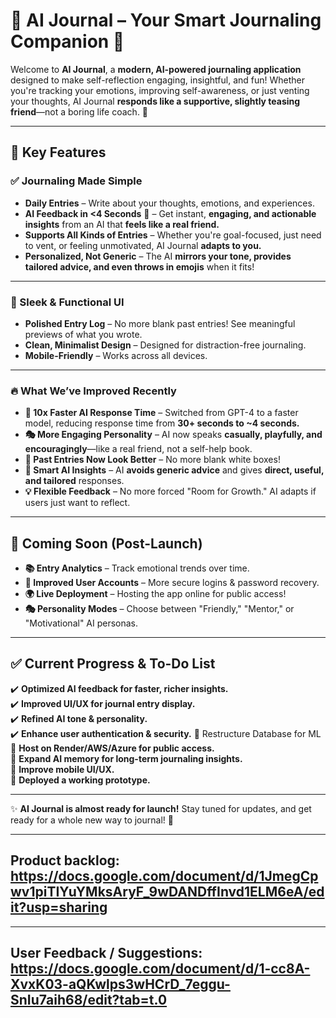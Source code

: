 # 🌟 AI Journal – Your Smart Journaling Companion 🌟  

Welcome to **AI Journal**, a **modern, AI-powered journaling application** designed to make self-reflection engaging, insightful, and fun! Whether you're tracking your emotions, improving self-awareness, or just venting your thoughts, AI Journal **responds like a supportive, slightly teasing friend**—not a boring life coach. 🎉  

---

## 🌟 Key Features  

### ✅ Journaling Made Simple  
- **Daily Entries** – Write about your thoughts, emotions, and experiences.  
- **AI Feedback in <4 Seconds** 🚀 – Get instant, **engaging, and actionable insights** from an AI that **feels like a real friend.**  
- **Supports All Kinds of Entries** – Whether you're goal-focused, just need to vent, or feeling unmotivated, AI Journal **adapts to you.**  
- **Personalized, Not Generic** – The AI **mirrors your tone, provides tailored advice, and even throws in emojis** when it fits!  

---

### 🎨 Sleek & Functional UI  
- **Polished Entry Log** – No more blank past entries! See meaningful previews of what you wrote.  
- **Clean, Minimalist Design** – Designed for distraction-free journaling.  
- **Mobile-Friendly** – Works across all devices.  

---

### 🔥 What We’ve Improved Recently  
- **🚀 10x Faster AI Response Time** – Switched from GPT-4 to a faster model, reducing response time from **30+ seconds to ~4 seconds.**  
- **🎭 More Engaging Personality** – AI now speaks **casually, playfully, and encouragingly**—like a real friend, not a self-help book.  
- **📖 Past Entries Now Look Better** – No more blank white boxes!  
- **🎯 Smart AI Insights** – AI **avoids generic advice** and gives **direct, useful, and tailored** responses.  
- **💡 Flexible Feedback** – No more forced "Room for Growth." AI adapts if users just want to reflect.  

---

## 🚀 Coming Soon (Post-Launch)  
- **📚 Entry Analytics** – Track emotional trends over time.  
- **🔑 Improved User Accounts** – More secure logins & password recovery.  
- **🌍 Live Deployment** – Hosting the app online for public access!  
- **🎭 Personality Modes** – Choose between "Friendly," "Mentor," or "Motivational" AI personas.  

---

## ✅ Current Progress & To-Do List  
✔️ **Optimized AI feedback for faster, richer insights.**  
✔️ **Improved UI/UX for journal entry display.**    
✔️ **Refined AI tone & personality.**  
✔️ **Enhance user authentication & security.**
🔲 Restructure Database for ML
🔲 **Host on Render/AWS/Azure for public access.**  
🔲 **Expand AI memory for long-term journaling insights.**    
🔲 **Improve mobile UI/UX.**  
🔲 **Deployed a working prototype.**

---

✨ **AI Journal is almost ready for launch!** Stay tuned for updates, and get ready for a whole new way to journal! 🚀  

---

## Product backlog: https://docs.google.com/document/d/1JmegCpwv1piTIYuYMksAryF_9wDANDffInvd1ELM6eA/edit?usp=sharing

---

## User Feedback / Suggestions: https://docs.google.com/document/d/1-cc8A-XvxK03-aQKwlps3wHCrD_7eggu-SnIu7aih68/edit?tab=t.0
